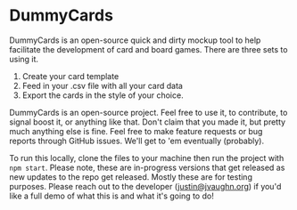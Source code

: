 # DummyCards

DummyCards is an open-source quick and dirty mockup tool to help facilitate the development of card and board games. There are three sets to using it.

1. Create your card template
2. Feed in your .csv file with all your card data
3. Export the cards in the style of your choice.

DummyCards is an open-source project. Feel free to use it, to contribute, to signal boost it, or anything like that. Don't claim that you made it, but pretty much anything else is fine. Feel free to make feature requests or bug reports through GitHub issues. We'll get to 'em eventually (probably).

To run this locally, clone the files to your machine then run the project with `npm start`. Please note, these are in-progress versions that get released as new updates to the repo get released. Mostly these are for testing purposes. Please reach out to the developer (justin@jvaughn.org) if you'd like a full demo of what this is and what it's going to do!
